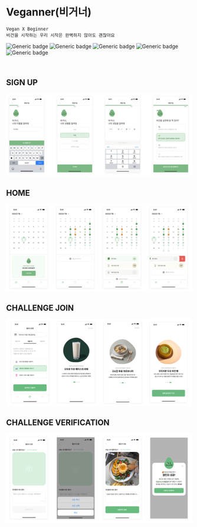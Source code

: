 # Veganner(비거너)
```
Vegan X Beginner
비건을 시작하는 우리 시작은 완벽하지 않아도 괜찮아요
```

![Generic badge](https://img.shields.io/badge/-iOS-000000?style=flat&logo=iOS%logoColor=white) 
![Generic badge](https://img.shields.io/badge/-Java-007396?style=flat&logo=Java&logoColor=white)
![Generic badge](https://img.shields.io/badge/-Swift-FA7343?style=flat&logo=Swift&logoColor=white) 
![Generic badge](https://img.shields.io/badge/-SpringBoot-6DB33F?style=flat&logo=Spring&logoColor=white)
![Generic badge](https://img.shields.io/badge/-MariaDB-003545?style=flat&logo=Spring&logoColor=white)

<br />

## SIGN UP
![veganner_sign](https://github.com/TheSixthSense/.github/blob/main/veganner_sign.png)
<br />

## HOME
![veganner_home](https://github.com/TheSixthSense/.github/blob/main/veganner_home.png)
<br />

## CHALLENGE JOIN
![veganner_guide](https://github.com/TheSixthSense/.github/blob/main/veganner_guide.png)
<br />

## CHALLENGE VERIFICATION
![veganner_verify](https://github.com/TheSixthSense/.github/blob/main/veganner_verify.png)
<br />
